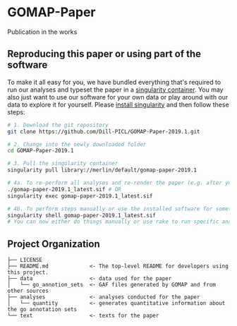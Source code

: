 GOMAP-Paper
==============================

Publication in the works

Reproducing this paper or using part of the software
------------
To make it all easy for you, we have bundled everything that's required to run our analyses and typeset the paper in a [singularity container](https://sylabs.io/).
You may also just want to use our software for your own data or play around with our data to explore it for yourself.
Please [install singularity](https://sylabs.io/guides/3.3/user-guide/quick_start.html#quick-installation-steps) and then follow these steps:

```bash
# 1. Download the git repository
git clone https://github.com/Dill-PICL/GOMAP-Paper-2019.1.git

# 2. Change into the newly downloaded folder
cd GOMAP-Paper-2019.1

# 3. Pull the singularity container
singularity pull library://merlin/default/gomap-paper-2019.1

# 4a. To re-perform all analyses and re-render the paper (e.g. after you've modified data or scripts)
./gomap-paper-2019.1_latest.sif # OR
singularity exec gomap-paper-2019.1_latest.sif

# 4b. To perform steps manually or use the installed software for something else, enter the container
singularity shell gomap-paper-2019.1_latest.sif
# You can now either do things manually or use rake to run specific analyses. You can type rake -T for a list of all available tasks.
```

Project Organization
------------

    ├── LICENSE
    ├── README.md             <- The top-level README for developers using this project.
    ├── data                  <- data used for the paper
    │   └── go_annotion_sets  <- GAF files generated by GOMAP and from other sources
    ├── analyses              <- analyses conducted for the paper
    │   └── quantity          <- generates quantitative information about the go annotation sets
    └── text                  <- texts for the paper
